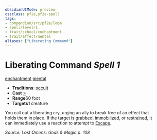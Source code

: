 ```yaml
---
obsidianUIMode: preview
cssclass: pf2e,pf2e-spell
tags:
- compendium/src/pf2e/logm
- spell/level/1
- trait/school/enchantment
- trait/effect/mental
aliases: ["Liberating Command"]
---
```

# Liberating Command *Spell 1*   
[enchantment](enchantment.md)  [mental](mental.md)  

- **Traditions**: [occult](occult.md)
- **Cast** [>](chapter-9-playing-the-game.md#Actions "Single Action") 
- **Range**60 foot
- **Targets**1 creature

You call out a liberating cry, urging an ally to break free of an effect that holds them in place. If the target is [grabbed](conditions.md#Grabbed), [immobilized](conditions.md#Immobilized), or [restrained](conditions.md#Restrained), it can immediately use a reaction to attempt to [Escape](escape.md).

*Source: Lost Omens: Gods & Magic p. 108*